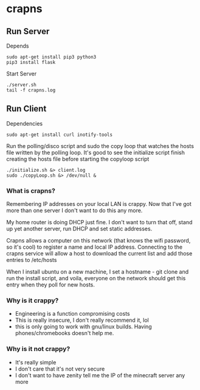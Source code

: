 # crapns

## Run Server

Depends
```
sudo apt-get install pip3 python3 
pip3 install flask
```

Start Server

```
./server.sh
tail -f crapns.log
```

## Run Client

Dependencies

```
sudo apt-get install curl inotify-tools
```

Run the polling/disco script and sudo the copy loop that watches the 
hosts file written by the polling loop. It's good to see the initialize
script finish creating the hosts file before starting the copyloop script

```
./initialize.sh &> client.log
sudo ./copyLoop.sh &> /dev/null &
```

### What is crapns?

Remembering IP addresses on your local LAN is crappy. Now that I've got more than 
one server I don't want to do this any more. 

My home router is doing DHCP just fine. I don't want to turn that off, stand up
yet another server, run DHCP and set static addresses. 

Crapns allows a computer on this network (that knows the wifi password, so it's cool)
to register a name and local IP address. Connecting to the crapns service will allow
a host to download the current list and add those entries to /etc/hosts

When I install ubuntu on a new machine, I set a hostname - git clone and run the install
script, and voila, everyone on the network should get this entry when they poll for 
new hosts. 

### Why is it crappy?
 * Engineering is a function compromising costs
 * This is really insecure, I don't really recommend it, lol
 * this is only going to work with gnu/linux builds. Having phones/chromebooks doesn't 
   help me. 

### Why is it not crappy?
 * It's really simple
 * I don't care that it's not very secure
 * I don't want to have zenity tell me the IP of the minecraft server any more
